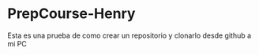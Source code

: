 # PrepCourse-Henry
Esta es una prueba de como crear un repositorio y clonarlo desde github a mi PC 
